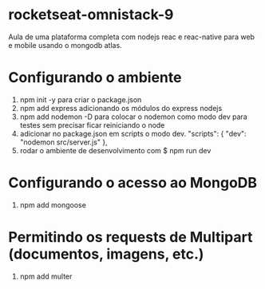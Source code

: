 # rocketseat-omnistack-9
Aula de uma plataforma completa com nodejs reac e reac-native para web e mobile usando o mongodb atlas.

# Configurando o ambiente
1. npm init -y
para criar o package.json
2. npm add express
adicionando os módulos do express nodejs
3. npm add nodemon -D
para colocar o nodemon como modo dev para testes sem precisar ficar reiniciando o node
4. adicionar no package.json em scripts o modo dev.
"scripts": {
    "dev": "nodemon src/server.js"
  },
5. rodar o ambiente de desenvolvimento com $ npm run dev

# Configurando o acesso ao MongoDB
1. npm add mongoose

# Permitindo os requests de Multipart (documentos, imagens, etc.)
1. npm add multer


